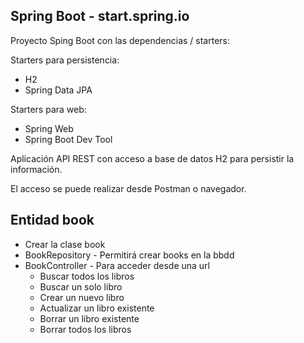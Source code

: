 ## Spring Boot - start.spring.io

Proyecto Sping Boot con las dependencias / starters:

Starters para persistencia:
* H2 
* Spring Data JPA

Starters para web:

* Spring Web
* Spring Boot Dev Tool

Aplicación API REST con acceso a base de datos H2 para persistir la información.

El acceso se puede realizar desde Postman o navegador.

## Entidad book

* Crear la clase book
* BookRepository - Permitirá crear books en la bbdd
* BookController - Para acceder desde una url
  * Buscar todos los libros
  * Buscar un solo libro
  * Crear un nuevo libro
  * Actualizar un libro existente
  * Borrar un libro existente
  * Borrar todos los libros